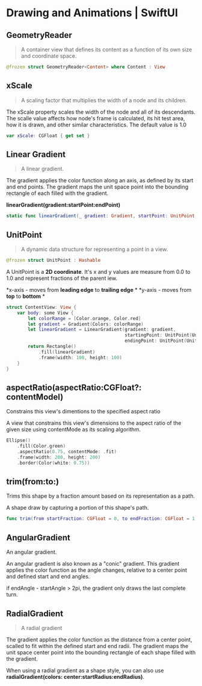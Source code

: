 
# Drawing and Animations | SwiftUI

## GeometryReader
> A container view that defines its content as a function of its own size and coordinate space.

```swift
@frozen struct GeometryReader<Content> where Content : View 
```

## xScale 
> A scaling factor that multiplies the width of a node and its children.

The xScale property scales the width of the node and all of its descendants. The scalle value affects how node's frame is calculated, its hit test area, how it is drawn, and other similar characteristics. The default value is 1.0

```swift
var xScale: CGFloat { get set }
```

## Linear Gradient

> A linear gradient.

The gradient applies the color function along an axis, as defined by its start and end points. The gradient maps the unit space point into the bounding rectangle of each filled with the gradient.

**linearGradient(gradient:startPoint:endPoint)**

```swift
static func linearGradient(_ gradient: Gradient, startPoint: UnitPoint, endPoint: UnitPoint) -> LinearGradient
```

## UnitPoint

> A dynamic data structure for representing a point in a view.

```swift
@frozen struct UnitPoint : Hashable
```

A UnitPoint is a **2D coordinate**. It's x and y values are measure from 0.0 to 1.0 and represent fractions of the parent iew.

*x-axis - moves from **leading edge** to **trailing edge** *
*y-axis - moves from **top** to **bottom** *

```swift
struct ContentView: View {
    var body: some View {
        let colorRange = [Color.orange, Color.red]
        let gradient = Gradient(Colors: colorRange)
        let linearGradient = LinearGradient(gradient: gradient,
                                            startingPoint: UnitPoint(UnitPoint.top),
                                            endingPoint: UnitPoint(UnitPoint.bottom))
        return Rectangle()
            .fill(linearGradient)
            .frame(width: 100, height: 100)
    }
}
```

## aspectRatio(aspectRatio:CGFloat?: contentModel)

Constrains this view's dimentions to the specified aspect ratio

A view that constrains this view's dimensions to the aspect ratio of the given size using contentMode as its scaling algorithm.

```swift
Ellipse()
    .fill(Color.green)
    .aspectRatio(0.75, contentMode: .fit)
    .frame(width: 200, height: 200)
    .border(Color(white: 0.75))
```


## trim(from:to:)
Trims this shape by a fraction amount based on its representation as a path.

A shape draw by capturing a portion of this shape's path.

```swift 
func trim(from startFraction: CGFloat = 0, to endFraction: CGFloat = 1) -> some Shape
```

## AngularGradient

An angular gradient.

An angular gradient is also known as a "conic" gradient. This gradient applies the color function as the angle changes, relative to a center point and defined start and end angles. 

if endAngle - startAngle > 2pi, the gradient only draws the last complete turn.


## RadialGradient

> A radial gradient

The gradient applies the color function as the distance from a center point, scalled to fit within the defined start and end radii. The gradient maps the unit space center point into the bounding rectangle of each shape filled with the gradient.

When using a radial gradient as a shape style, you can also use **radialGradient(colors: center:startRadius:endRadius)**.











